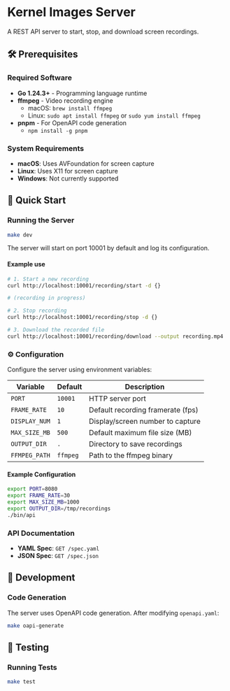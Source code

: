 # Kernel Images Server

A REST API server to start, stop, and download screen recordings.

## 🛠️ Prerequisites

### Required Software

- **Go 1.24.3+** - Programming language runtime
- **ffmpeg** - Video recording engine
  - macOS: `brew install ffmpeg`
  - Linux: `sudo apt install ffmpeg` or `sudo yum install ffmpeg`
- **pnpm** - For OpenAPI code generation
  - `npm install -g pnpm`

### System Requirements

- **macOS**: Uses AVFoundation for screen capture
- **Linux**: Uses X11 for screen capture
- **Windows**: Not currently supported

## 🚀 Quick Start

### Running the Server

```bash
make dev
```

The server will start on port 10001 by default and log its configuration.

#### Example use

```bash
# 1. Start a new recording
curl http://localhost:10001/recording/start -d {}

# (recording in progress)

# 2. Stop recording
curl http://localhost:10001/recording/stop -d {}

# 3. Download the recorded file
curl http://localhost:10001/recording/download --output recording.mp4
```

### ⚙️ Configuration

Configure the server using environment variables:

| Variable       | Default   | Description                                 |
| -------------- | --------- | ------------------------------------------- |
| `PORT`         | `10001`   | HTTP server port                            |
| `FRAME_RATE`   | `10`      | Default recording framerate (fps)           |
| `DISPLAY_NUM`  | `1`       | Display/screen number to capture            |
| `MAX_SIZE_MB`  | `500`     | Default maximum file size (MB)              |
| `OUTPUT_DIR`   | `.`       | Directory to save recordings                |
| `FFMPEG_PATH`  | `ffmpeg`  | Path to the ffmpeg binary                   |

#### Example Configuration

```bash
export PORT=8080
export FRAME_RATE=30
export MAX_SIZE_MB=1000
export OUTPUT_DIR=/tmp/recordings
./bin/api
```

### API Documentation

- **YAML Spec**: `GET /spec.yaml`
- **JSON Spec**: `GET /spec.json`

## 🔧 Development

### Code Generation

The server uses OpenAPI code generation. After modifying `openapi.yaml`:

```bash
make oapi-generate
```

## 🧪 Testing

### Running Tests

```bash
make test
```
